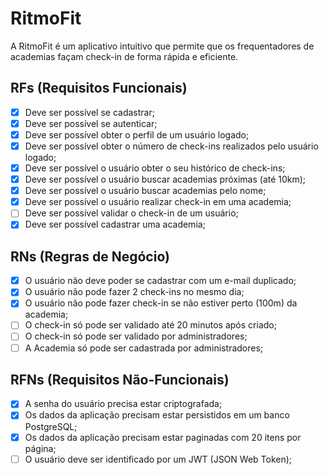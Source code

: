 # RitmoFit

A RitmoFit é um aplicativo intuitivo que permite que os frequentadores de academias façam check-in de forma rápida e eficiente. 

## RFs (Requisitos Funcionais)

- [x] Deve ser possível se cadastrar;
- [x] Deve ser possível se autenticar;
- [x] Deve ser possível obter o perfil de um usuário logado;
- [x] Deve ser possível obter o número de check-ins realizados pelo usuário logado;
- [x] Deve ser possível o usuário obter o seu histórico de check-ins;
- [x] Deve ser possível o usuário buscar academias próximas (até 10km);
- [x] Deve ser possível o usuário buscar academias pelo nome;
- [x] Deve ser possível o usuário realizar check-in em uma academia;
- [ ] Deve ser possível validar o check-in de um usuário;
- [x] Deve ser possível cadastrar uma academia;

## RNs (Regras de Negócio)

- [x] O usuário não deve poder se cadastrar com um e-mail duplicado;
- [x] O usuário não pode fazer 2 check-ins no mesmo dia;
- [x] O usuário não pode fazer check-in se não estiver perto (100m) da academia;
- [ ] O check-in só pode ser validado até 20 minutos após criado;
- [ ] O check-in só pode ser validado por administradores;
- [ ] A Academia só pode ser cadastrada por administradores;

## RFNs (Requisitos Não-Funcionais)

- [x] A senha do usuário precisa estar criptografada;
- [x] Os dados da aplicação precisam estar persistidos em um banco PostgreSQL;
- [x] Os dados da aplicação precisam estar paginadas com 20 itens por página;
- [ ] O usuário deve ser identificado por um JWT (JSON Web Token);